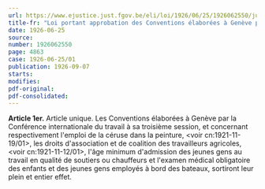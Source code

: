 ```yaml
---
url: https://www.ejustice.just.fgov.be/eli/loi/1926/06/25/1926062550/justel
title-fr: "Loi portant approbation des Conventions élaborées à Genève par la Conférence internationale du travail, à sa troisième session, et concernant respectivement l'emploi de la céruse dans la peinture, les droits d'association et de coalition des travailleurs agricoles, l'âge minimum d'admission des jeunes gens au travail en qualité de soutiers ou chauffeurs, et l'examen médical obligatoire des enfants et des jeunes gens employés à bord des bateaux."
date: 1926-06-25
source:
number: 1926062550
page: 4863
case: 1926-06-25/01
publication: 1926-09-07
starts:
modifies:
pdf-original:
pdf-consolidated:
---
```


**Article 1er.** Article unique. Les Conventions élaborées à Genève par la Conférence internationale du travail à sa troisième session, et concernant respectivement l'emploi de la céruse dans la peinture, <voir cn:1921-11-19/01>, les droits d'association et de coalition des travailleurs agricoles, <voir cn:1921-11-12/01>, l'âge minimum d'admission des jeunes gens au travail en qualité de soutiers ou chauffeurs et l'examen médical obligatoire des enfants et des jeunes gens employés à bord des bateaux, sortiront leur plein et entier effet.
